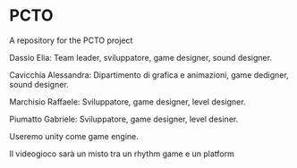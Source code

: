 # PCTO
A repository for the PCTO project


Dassio Elia: Team leader, sviluppatore, game designer, sound designer.

Cavicchia Alessandra: Dipartimento di grafica e animazioni, game dedigner, sound designer.

Marchisio Raffaele: Sviluppatore, game designer, level designer.

Piumatto Gabriele: Sviluppatore, game designer, level desiner.

Useremo unity come game engine.

Il videogioco sarà un misto tra un rhythm game e un platform
